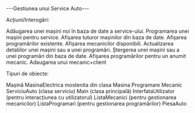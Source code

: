 ---Gestiunea unui Service Auto---

Acțiuni/Interogări:

Adăugarea unei mașini noi în baza de date a service-ului.
Programarea unei mașini pentru service.
Afișarea tuturor mașinilor din baza de date.
Afișarea programărilor existente.
Afișarea mecanicilor disponibili.
Actualizarea detaliilor unei mașini sau a unei programări.
Ștergerea unei mașini sau a unei programări din baza de date.
Afișarea programărilor pentru un anumit mecanic.
Adaugarea unui mecanic+client


Tipuri de obiecte:

Mașină
MasinaElectrica mostenita din clasa Masina
Programare
Mecanic
ServiciuAuto (clasa serviciu)
Main (clasa principală)
InterfataUtilizator (pentru interacțiunea cu utilizatorul)
ListaMecanici (pentru gestionarea mecanicilor)
ListaProgramari (pentru gestionarea programărilor)
PiesaAuto

